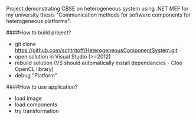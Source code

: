 Project demonstrating CBSE on heterogeneous system using .NET MEF for my university thesis "Communication methods for software components for heterogeneous platforms".

####How to build project?
 - git clone https://github.com/schtritoff/HeterogeneousComponentSystem.git
 - open solution in Visual Studio (>=2012)
 - rebuild solution (VS should automatically install dependancies - Cloo OpenCL library)
 - debug "Platform"

####How to use application?
 - load image
 - load components
 - try transformation